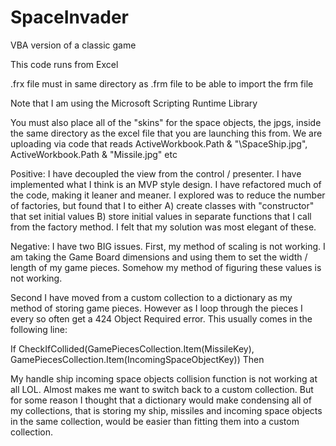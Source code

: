 # SpaceInvader
VBA version of a classic game

This code runs from Excel

.frx file must in same directory as .frm file to be able to import the frm file

Note that I am using the Microsoft Scripting Runtime Library

You must also place all of the "skins" for the space objects, the jpgs, inside the same directory as the excel file that you are launching this from. We are uploading via code that reads  ActiveWorkbook.Path & "\SpaceShip.jpg", ActiveWorkbook.Path & "Missile.jpg" etc

Positive: I have decoupled the view from the control / presenter. I have implemented what I think is an MVP style design. I have refactored much of the code, making it leaner and meaner. I explored was to reduce the number of factories, but found that I to either A) create classes with "constructor" that set initial values B) store initial values in separate functions that I call from the factory method. I felt that my solution was most elegant of these.

Negative: I have two BIG issues. First, my method of scaling is not working. I am taking the Game Board dimensions and using them to set the width / length of my game pieces. Somehow my method of figuring these values is not working.

Second I have moved from a custom collection to a dictionary as my method of storing game pieces. However as I loop through the pieces I every so often get a 424 Object Required error. This usually comes in the following line:

If CheckIfCollided(GamePiecesCollection.Item(MissileKey), GamePiecesCollection.Item(IncomingSpaceObjectKey)) Then

My handle ship incoming space objects collision function is not working at all LOL. Almost makes me want to switch back to a custom collection. But for some reason I thought that a dictionary would make condensing all of my collections, that is storing my ship, missiles and incoming space objects in the same collection, would be easier than fitting them into a custom collection.
